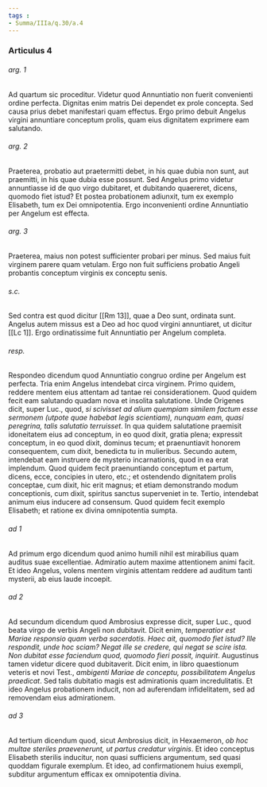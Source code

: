 ```yaml
---
tags : 
- Summa/IIIa/q.30/a.4
---
```


### Articulus 4

###### arg. 1
Ad quartum sic proceditur. Videtur quod Annuntiatio non fuerit convenienti ordine perfecta. Dignitas enim matris Dei dependet ex prole concepta. Sed causa prius debet manifestari quam effectus. Ergo primo debuit Angelus virgini annuntiare conceptum prolis, quam eius dignitatem exprimere eam salutando.

###### arg. 2
Praeterea, probatio aut praetermitti debet, in his quae dubia non sunt, aut praemitti, in his quae dubia esse possunt. Sed Angelus primo videtur annuntiasse id de quo virgo dubitaret, et dubitando quaereret, dicens, quomodo fiet istud? Et postea probationem adiunxit, tum ex exemplo Elisabeth, tum ex Dei omnipotentia. Ergo inconvenienti ordine Annuntiatio per Angelum est effecta.

###### arg. 3
Praeterea, maius non potest sufficienter probari per minus. Sed maius fuit virginem parere quam vetulam. Ergo non fuit sufficiens probatio Angeli probantis conceptum virginis ex conceptu senis.

###### s.c.
Sed contra est quod dicitur [[Rm 13]], quae a Deo sunt, ordinata sunt. Angelus autem missus est a Deo ad hoc quod virgini annuntiaret, ut dicitur [[Lc 1]]. Ergo ordinatissime fuit Annuntiatio per Angelum completa.

###### resp.
Respondeo dicendum quod Annuntiatio congruo ordine per Angelum est perfecta. Tria enim Angelus intendebat circa virginem. Primo quidem, reddere mentem eius attentam ad tantae rei considerationem. Quod quidem fecit eam salutando quadam nova et insolita salutatione. Unde Origenes dicit, super Luc., quod, *si scivisset ad alium quempiam similem factum esse sermonem (utpote quae habebat legis scientiam), nunquam eam, quasi peregrina, talis salutatio terruisset*. In qua quidem salutatione praemisit idoneitatem eius ad conceptum, in eo quod dixit, gratia plena; expressit conceptum, in eo quod dixit, dominus tecum; et praenuntiavit honorem consequentem, cum dixit, benedicta tu in mulieribus. Secundo autem, intendebat eam instruere de mysterio incarnationis, quod in ea erat implendum. Quod quidem fecit praenuntiando conceptum et partum, dicens, ecce, concipies in utero, etc.; et ostendendo dignitatem prolis conceptae, cum dixit, hic erit magnus; et etiam demonstrando modum conceptionis, cum dixit, spiritus sanctus superveniet in te. Tertio, intendebat animum eius inducere ad consensum. Quod quidem fecit exemplo Elisabeth; et ratione ex divina omnipotentia sumpta.

###### ad 1
Ad primum ergo dicendum quod animo humili nihil est mirabilius quam auditus suae excellentiae. Admiratio autem maxime attentionem animi facit. Et ideo Angelus, volens mentem virginis attentam reddere ad auditum tanti mysterii, ab eius laude incoepit.

###### ad 2
Ad secundum dicendum quod Ambrosius expresse dicit, super Luc., quod beata virgo de verbis Angeli non dubitavit. Dicit enim, *temperatior est Mariae responsio quam verba sacerdotis. Haec ait, quomodo fiet istud? Ille respondit, unde hoc sciam? Negat ille se credere, qui negat se scire ista. Non dubitat esse faciendum quod, quomodo fieri possit, inquirit*. Augustinus tamen videtur dicere quod dubitaverit. Dicit enim, in libro quaestionum veteris et novi Test., *ambigenti Mariae de conceptu, possibilitatem Angelus praedicat*. Sed talis dubitatio magis est admirationis quam incredulitatis. Et ideo Angelus probationem inducit, non ad auferendam infidelitatem, sed ad removendam eius admirationem.

###### ad 3
Ad tertium dicendum quod, sicut Ambrosius dicit, in Hexaemeron, *ob hoc multae steriles praevenerunt, ut partus credatur virginis*. Et ideo conceptus Elisabeth sterilis inducitur, non quasi sufficiens argumentum, sed quasi quoddam figurale exemplum. Et ideo, ad confirmationem huius exempli, subditur argumentum efficax ex omnipotentia divina.

